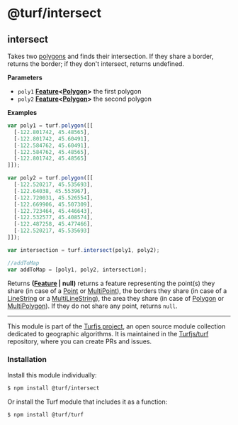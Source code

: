 # @turf/intersect

<!-- Generated by documentation.js. Update this documentation by updating the source code. -->

## intersect

Takes two [polygons](https://tools.ietf.org/html/rfc7946#section-3.1.6) and finds their intersection. If they share a border, returns the border; if they don't intersect, returns undefined.

**Parameters**

-   `poly1` **[Feature](https://tools.ietf.org/html/rfc7946#section-3.2)&lt;[Polygon](https://tools.ietf.org/html/rfc7946#section-3.1.6)>** the first polygon
-   `poly2` **[Feature](https://tools.ietf.org/html/rfc7946#section-3.2)&lt;[Polygon](https://tools.ietf.org/html/rfc7946#section-3.1.6)>** the second polygon

**Examples**

```javascript
var poly1 = turf.polygon([[
  [-122.801742, 45.48565],
  [-122.801742, 45.60491],
  [-122.584762, 45.60491],
  [-122.584762, 45.48565],
  [-122.801742, 45.48565]
]]);

var poly2 = turf.polygon([[
  [-122.520217, 45.535693],
  [-122.64038, 45.553967],
  [-122.720031, 45.526554],
  [-122.669906, 45.507309],
  [-122.723464, 45.446643],
  [-122.532577, 45.408574],
  [-122.487258, 45.477466],
  [-122.520217, 45.535693]
]]);

var intersection = turf.intersect(poly1, poly2);

//addToMap
var addToMap = [poly1, poly2, intersection];
```

Returns **([Feature](https://tools.ietf.org/html/rfc7946#section-3.2) | null)** returns a feature representing the point(s) they share (in case of a [Point](https://tools.ietf.org/html/rfc7946#section-3.1.2)  or [MultiPoint](https://tools.ietf.org/html/rfc7946#section-3.1.3)), the borders they share (in case of a [LineString](https://tools.ietf.org/html/rfc7946#section-3.1.4) or a [MultiLineString](https://tools.ietf.org/html/rfc7946#section-3.1.5)), the area they share (in case of [Polygon](https://tools.ietf.org/html/rfc7946#section-3.1.6) or [MultiPolygon](https://tools.ietf.org/html/rfc7946#section-3.1.7)). If they do not share any point, returns `null`.

<!-- This file is automatically generated. Please don't edit it directly:
if you find an error, edit the source file (likely index.js), and re-run
./scripts/generate-readmes in the turf project. -->

---

This module is part of the [Turfjs project](http://turfjs.org/), an open source
module collection dedicated to geographic algorithms. It is maintained in the
[Turfjs/turf](https://github.com/Turfjs/turf) repository, where you can create
PRs and issues.

### Installation

Install this module individually:

```sh
$ npm install @turf/intersect
```

Or install the Turf module that includes it as a function:

```sh
$ npm install @turf/turf
```
